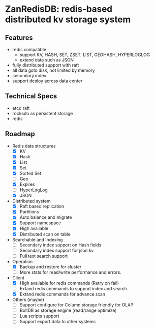# ZanRedisDB: redis-based distributed kv storage system

## Features

 * redis compatible
   * support KV, HASH, SET, ZSET, LIST, GEOHASH, HYPERLOGLOG
   * extend data such as JSON
 * fully distributed support with raft
 * all data goto disk, not limited by memory
 * secondary index
 * support deploy across data center

## Technical Specs
 * etcd raft
 * rocksdb as persistent storage
 * redis

## Roadmap
* Redis data structures
  - [x] KV
  - [x] Hash
  - [x] List
  - [x] Set
  - [x] Sorted Set
  - [ ] Geo
  - [x] Expires
  - [ ] HyperLogLog
  - [x] JSON
* Distributed system
  - [x] Raft based replication
  - [x] Partitions
  - [x] Auto balance and migrate
  - [x] Support namespace
  - [x] High available
  - [x] Distributed scan on table
* Searchable and Indexing
  - [ ] Secondary index support on Hash fields
  - [ ] Secondary index support for json kv
  - [ ] Full text search support
* Operation
  - [x] Backup and restore for cluster
  - [ ] More stats for read/write performance and errors.
* Client 
  - [x] High available for redis commands (Retry on fail)
  - [ ] Extand redis commands to support index and search
  - [x] Extand redis commands for advance scan
* Others (maybe)
  - [ ] Support configure for Column storage friendly for OLAP
  - [ ] BoltDB as storage engine (read/range optimize)
  - [ ] Lua scripts support
  - [ ] Support export data to other systems
